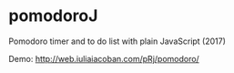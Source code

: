 # pomodoroJ

Pomodoro timer and to do list with plain JavaScript (2017)

Demo: http://web.iuliaiacoban.com/pRj/pomodoro/